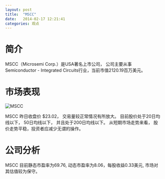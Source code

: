 ```yaml
---
layout: post
title:  "MSCC"
date:   2014-02-17 12:21:41
categories: 观点
---
```


# 简介
MSCC（Microsemi Corp.）是USA著名上市公司，
公司主要从事Semiconductor - Integrated Circuits行业，当前市值2120.19百万美元。

# 市场表现

![MSCC](http://finviz.com/chart.ashx?t=MSCC&ty=c&ta=1&p=d&s=l)

MSCC 昨日收盘价 $23.02，
交易量较正常情况有所放大。
目前股价处于20日均线以下，
50日均线以下，
并且处于200日均线以下。
从短期市场走势来看，
股价走势平稳，投资者应减少无谓的操作。

# 公司分析
MSCC 目前静态市盈率为69.76, 动态市盈率为8.06，每股收益0.33美元,
市场对其估值较为保守。
